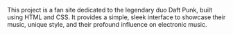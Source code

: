 This project is a fan site dedicated to the legendary duo Daft Punk, built using HTML and CSS. It provides a simple, sleek interface to showcase their music, unique style, and their profound influence on electronic music. 
